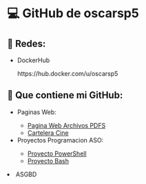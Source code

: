 <h1>💻 GitHub de oscarsp5</h1>

<h2>📱 Redes: </h2>
<ul>
  <li>DockerHub</li>
   <p>https://hub.docker.com/u/oscarsp5</p>
 
  
</ul>


<h2>📂 Que contiene mi GitHub:</h2>

<ul>
  <li>Paginas Web:</li>
  		  <ul>
          <li> <a href="https://github.com/oscarsp5/PaginaWeb-ArchivosPDFS">Pagina Web Archivos PDFS</a> </li>
          <li> <a href="https://github.com/oscarsp5/ProyectoIAW-CarteleraCine">Cartelera Cine</a> </li>
  	    </ul>
  <li>Proyectos Programacion ASO:</li>
    <ul>
          <li> <a href="https://github.com/oscarsp5/Proyecto-PowerShell-ASO">Proyecto PowerShell</a> </li>
          <li> <a href="https://github.com/oscarsp5/Proyecto-ASO-bash">Proyecto Bash</a> </li>
  	    </ul>
</ul>

<li>ASGBD</li>
